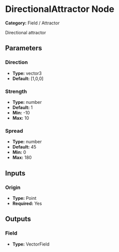 
# DirectionalAttractor Node

**Category:** Field / Attractor

Directional attractor

## Parameters


### Direction
- **Type:** vector3
- **Default:** [1,0,0]





### Strength
- **Type:** number
- **Default:** 1
- **Min:** -10
- **Max:** 10



### Spread
- **Type:** number
- **Default:** 45
- **Min:** 0
- **Max:** 180



## Inputs


### Origin
- **Type:** Point
- **Required:** Yes



## Outputs


### Field
- **Type:** VectorField




